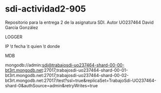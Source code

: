 # sdi-actividad2-905
Repositorio para la entrega 2 de la asignatura SDI. Autor UO237464 David García González



LOGGER

IP \t fecha \t quien \t donde


MDB

mongodb://admin:sdi@trabajosdi-uo237464-shard-00-00-bt3rt.mongodb.net:27017,trabajosdi-uo237464-shard-00-01-bt3rt.mongodb.net:27017,trabajosdi-uo237464-shard-00-02-bt3rt.mongodb.net:27017/test?ssl=true&replicaSet=TrabajoSdi-UO237464-shard-0&authSource=admin&retryWrites=true